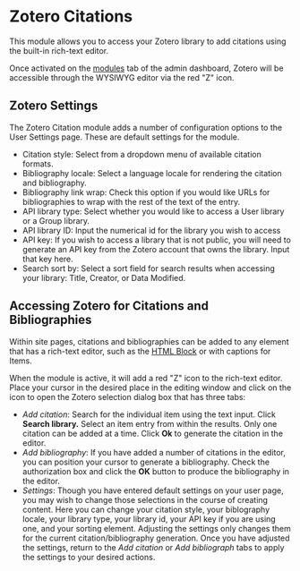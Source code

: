 # Zotero Citations

This module allows you to access your Zotero library to add citations using the built-in rich-text editor.

Once activated on the [modules](https://omeka.org/s/docs/user-manual/modules/) tab of the admin dashboard, Zotero will be accessible through the WYSIWYG editor via the red "Z" icon.

## Zotero Settings

The Zotero Citation module adds a number of configuration options to the User Settings page. These are default settings for the module.

- Citation style: Select from a dropdown menu of available citation formats.
- Bibliography locale: Select a language locale for rendering the citation and bibliography.
- Bibliography link wrap: Check this option if you would like URLs for bibliographies to wrap with the rest of the text of the entry.
- API library type: Select whether you would like to access a User library or a Group library.
- API library ID: Input the numerical id for the library you wish to access
- API key: If you wish to access a library that is not public, you will need to generate an API key from the Zotero account that owns the library. Input that key here.
- Search sort by: Select a sort field for search results when accessing your library: Title, Creator, or Data Modified.

## Accessing Zotero for Citations and Bibliographies

Within site pages, citations and bibliographies can be added to any element that has a rich-text editor, such as the [HTML Block](..sites/site_pages.md#html) or with captions for Items.

When the module is active, it will add a red "Z" icon to the rich-text editor. Place your cursor in the desired place in the editing window and click on the icon to open the Zotero selection dialog box that has three tabs: 

- *Add citation*: Search for the individual item using the text input. Click **Search library.** Select an item entry from within the results. Only one citation can be added at a time. Click **Ok** to generate the citation in the editor.
- *Add bibliography*: If you have added a number of citations in the editor, you can position your cursor to generate a bibliography. Check the authorization box and click the **OK** button to produce the bibliography in the editor.
- *Settings*: Though you have entered default settings on your user page, you may wish to change those selections in the course of creating content. Here you can change your citation style, your biblography locale, your library type, your library id, your API key if you are using one, and your sorting element. Adjusting the settings only changes them for the current citation/bibliography generation. Once you have adjusted the settings, return to the *Add citation* or *Add bibliograph* tabs to apply the settings to your desired actions.
